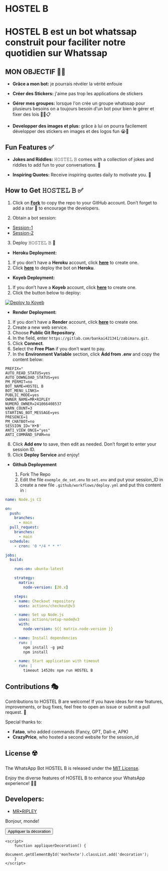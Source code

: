 # HOSTEL B

# HOSTEL B est un bot whatssap construit pour faciliter notre quotidien sur Whatssap 

## MON OBJECTIF 😮‍💨

- **Grâce a mon bot:** je pourrais révéler la vérité enfouie 

- **Créer des Stickers:** j'aime pas trop les applications de stickers 

- **Gérer mes groupes:** lorsque l'on crée un groupe whatssap pour plusieurs besoins on a toujours besoin d'un bot pour bien le gérer et fixer des lois ✍🏾️📋

- **Developper des images et plus:** grâce à lui on pourra facilement développer des stickers en images et des logos fun 😭🌌

## Fun Features ✅

- **Jokes and Riddles:** 𝙷𝙾𝚂𝚃𝙴𝙻 𝙱 comes with a collection of jokes and riddles to add fun to your conversations. 🤔

- **Inspiring Quotes:** Receive inspiring quotes daily to motivate you. 🌟

## How to Get 𝙷𝙾𝚂𝚃𝙴𝙻 𝙱 ✅

1. Click on **[Fork](https://github.com/ROI-SINGE/HOSTEL-B)** to copy the repo to your GitHub account. Don’t forget to add a star 🌟 to encourage the developers.

2. Obtain a bot session: 

- [Session-1](https://zkscan.onrender.com)  
- [Session-2](https://zokouscan-din3.onrender.com)

3. Deploy 𝙷𝙾𝚂𝚃𝙴𝙻 𝙱 🏢
- **Heroku Deployment:**
1. If you don’t have a **Heroku** account, click [**here**](https://id.heroku.com/login) to create one.
2. Click [**here**](https://dashboard.heroku.com/new?template=https://github.com/Luffy2ndAccount/Zokou-english-v) to deploy the bot on **Heroku**.

- **Koyeb Deployment:**
1. If you don’t have a **Koyeb** account, click [**here**](https://app.koyeb.com/auth/signup) to create one.
2. Click the button below to deploy:

[![Deploy to Koyeb](https://www.koyeb.com/static/images/deploy/button.svg)](https://app.koyeb.com/deploy?name=zokouve&type=docker&image=docker.io%2Fluffy077%2Fzokouve%3Alatest&env%5BPREFIX%5D=.&env%5BAUTO_READ_STATUS%5D=yes&env%5BAUTO_DOWNLOAD_STATUS%5D=yes&env%5BPM_PERMIT%5D=no&env%5BBOT_NAME%5D=Zokou-MD&env%5BBOT_MENU_LINKS%5D=https%3A%2F%2Fi.pinimg.com%2F736x%2F0a%2F70%2F6f%2F0a706f90d6a1fb39919aedfbb7fdd8d3.jpg&env%5BPUBLIC_MODE%5D=yes&env%5BDATABASE_URL%5D=create+on+koyeb&env%5BOWNER_NAME%5D=Djalega%2B%2B&env%5BNUMERO_OWNER%5D=22891733300&env%5BWARN_COUNT%5D=3&env%5BSTARTING_BOT_MESSAGE%5D=yes&env%5BPRESENCE%5D=1&env%5BPM_CHATBOT%5D=no&env%5BSESSION_ID%5D=put+your+session&env%5BANTI_VIEW_ONCE%5D=yes&ports=8000%3Bhttp%3B%2F)

- **Render Deployment:**
1. If you don’t have a **Render** account, click [**here**](https://dashboard.render.com) to create one.
2. Create a new web service.  
3. Choose **Public Git Repository**.  
4. In the field, enter `https://gitlab.com/bankai421341/zabimaru.git`.
5. Click **Connect**.  
6. Select the **Free Plan** if you don’t want to pay.
7. In the **Environment Variable** section, click **Add from .env** and copy the content below:

```env
PREFIX=°
AUTO_READ_STATUS=yes
AUTO_DOWNLOAD_STATUS=yes
PM_PERMIT=no
BOT_NAME=𝙷𝙾𝚂𝚃𝙴𝙻 𝙱
BOT_MENU_LINKS= 
PUBLIC_MODE=yes
OWNER_NAME=MR•RIPLEY
NUMERO_OWNER=241066408537
WARN_COUNT=3
STARTING_BOT_MESSAGE=yes
PRESENCE=1
PM_CHATBOT=no
SESSION_ID='H•B'
ANTI_VIEW_ONCE="yes"
ANTI_COMMAND_SPAM=no
```

8. Click **Add env** to save, then edit as needed. Don’t forget to enter your session ID.
9. Click **Deploy Service** and enjoy!

    
- **Github Deployement**

  1. Fork The Repo
  2. Edit the file `exemple_de_set.env` to `set.env` and put your session_ID in
  3. create a new file `.github/workflows/deploy.yml` and put this content in :

```yml
name: Node.js CI

on:
  push:
    branches:
      - main
  pull_request:
    branches:
      - main
  schedule:
    - cron: '0 */4 * * *'

jobs:
  build:

    runs-on: ubuntu-latest

    strategy:
      matrix:
        node-version: [20.x]

    steps:
    - name: Checkout repository
      uses: actions/checkout@v3

    - name: Set up Node.js
      uses: actions/setup-node@v3
      with:
        node-version: ${{ matrix.node-version }}

    - name: Install dependencies
      run: |
        npm install -g pm2
        npm install

    - name: Start application with timeout
      run: |
        timeout 14520s npm run HOSTEL B

 ```

## Contributions 🎭

Contributions to HOSTEL B are welcome! If you have ideas for new features, improvements, or bug fixes, feel free to open an issue or submit a pull request. 🙌

Special thanks to:

- **Fatao**, who added commands (Fancy, GPT, Dall-e, APK)  
- **CrazyPrice**, who hosted a second website for the session_id  

## License ☢️

The WhatsApp Bot HOSTEL B is released under the [MIT License](https://opensource.org/licenses/MIT).

Enjoy the diverse features of HOSTEL B to enhance your WhatsApp experience! 😮‍💨

## Developers:

- [MR•RIPLEY](https://github.com/ROI-SINGE/HOSTEL-B)
<!DOCTYPE html>
<html lang="fr">
<head>
    <meta charset="UTF-8">
    <meta name="viewport" content="width=device-width, initial-scale=1.0">
    <title>Décoration de Texte</title>
    <style>
        .decoration {
            color: blue;
            font-size: 24px;
            border: 2px solid red;
            padding: 10px;
            text-shadow: 2px 2px 5px gray;
        }
    </style>
</head>
<body>
    <p id="monTexte">Bonjour, monde!</p>
    <button onclick="appliquerDecoration()">Appliquer la décoration</button>

    <script>
        function appliquerDecoration() {
            document.getElementById('monTexte').classList.add('decoration');
        }
    </script>
</body>
</html>

